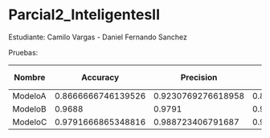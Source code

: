# Parcial2_InteligentesII

Estudiante: Camilo Vargas  -  Daniel Fernando Sanchez

Pruebas:

| Nombre  | Accuracy               | Precision              | Recall                 | F1 Score               | loss                   | Epochs | Tiempo de respuesta (2 detecciones) |
|---------|------------------------|------------------------|------------------------|------------------------|------------------------|--------|-----------------------------------|
| ModeloA | 0.8666666746139526     | 0.9230769276618958     | 0.800000011920929      | 0.6933333553314208     | 0.4817933142185211     | 10     | 0.6131973266601562               |
| ModeloB | 0.9688                 | 0.9791                 | 0.947                  | 0.9662                 | 0.18007                | 30     | 0.41141271591186523              |
| ModeloC | 0.9791666865348816     | 0.988723406791687      | 0.9583333134651184     | 0.9784210437288574     | 0.17321038246154785    | 20     | 0.5040385723114014               |
